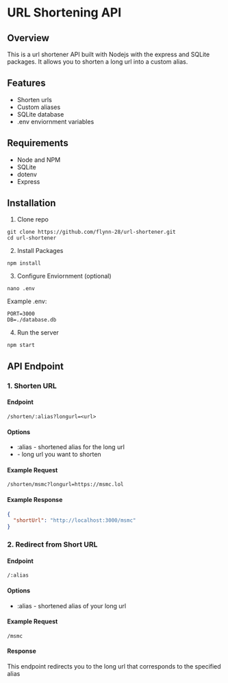 # URL Shortening API

## Overview
This is a url shortener API built with Nodejs with the express and SQLite packages. It allows you to shorten a long url into a custom alias. 

## Features
* Shorten urls
* Custom aliases
* SQLite database
* .env enviornment variables

## Requirements
* Node and NPM
* SQLite
* dotenv
* Express

## Installation
1. Clone repo 
```
git clone https://github.com/flynn-28/url-shortener.git
cd url-shortener
```

2. Install Packages
```
npm install
```

3. Configure Enviornment (optional)
```
nano .env
```
Example .env:
```
PORT=3000
DB=./database.db
```

4. Run the server
```
npm start
```

## API Endpoint

### 1. Shorten URL

#### Endpoint
``/shorten/:alias?longurl=<url>``

#### Options
* :alias - shortened alias for the long url
* <url> - long url you want to shorten

#### Example Request
``/shorten/msmc?longurl=https://msmc.lol``

#### Example Response
```json
{
  "shortUrl": "http://localhost:3000/msmc"
}
```

### 2. Redirect from Short URL

#### Endpoint
``/:alias``

#### Options
* :alias - shortened alias of your long url

#### Example Request
``/msmc``

#### Response
This endpoint redirects you to the long url that corresponds to the specified alias
